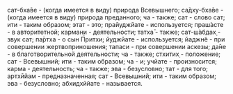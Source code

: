 сат-бха̄ве - (когда имеется в виду) природа Всевышнего; са̄дху-бха̄ве - (когда имеется в виду) природа преданного; ча - также; сат - слово сат; ити - таким образом; этат - это; прайуджйате - используется; праш́асте - в авторитетной; карман̣и - деятельности; татха̄ - также; сат-ш́абдах̣ - звук сат; па̄ртха - о сын Притхи; йуджйате - используется; йаджн̃е - при совершении жертвоприношения; тапаси - при совершении аскезы; да̄не - в благотворительной деятельности; ча - также; стхитих̣ - положение; сат - Всевышний; ити - таким образом; ча - и; учйате - произносится; карма - деятельность; ча - также; эва - безусловно; тат - для того; артхӣйам - предназначенная; сат - Всевышний; ити - таким образом; эва - безусловно; абхидхӣйате - называется.